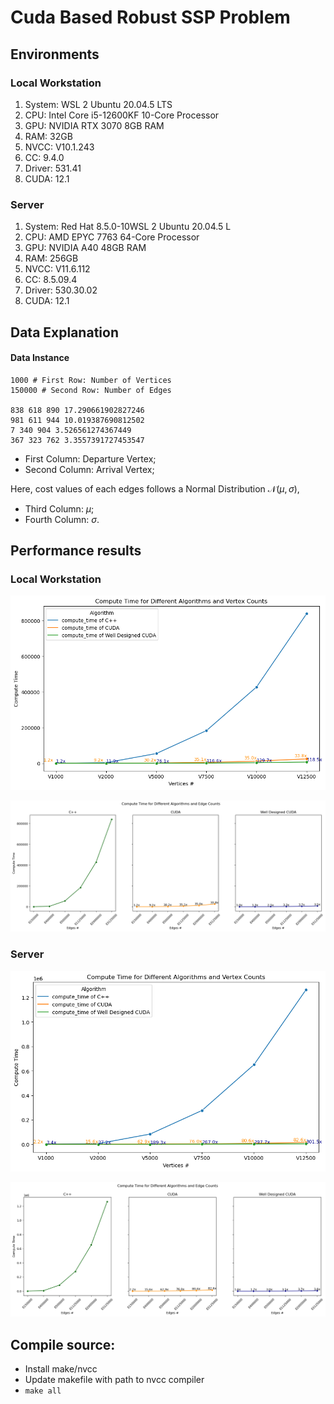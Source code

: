 Cuda Based Robust SSP Problem
=============================

## Environments

### Local Workstation

1. System: WSL 2 Ubuntu 20.04.5 LTS
2. CPU: Intel Core i5-12600KF 10-Core Processor
3. GPU: NVIDIA RTX 3070 8GB RAM
4. RAM: 32GB
5. NVCC: V10.1.243
6. CC:  9.4.0
7. Driver: 531.41
8. CUDA: 12.1

### Server

1. System: Red Hat 8.5.0-10WSL 2 Ubuntu 20.04.5 L
2. CPU: AMD EPYC 7763 64-Core Processor
3. GPU: NVIDIA A40 48GB RAM
4. RAM: 256GB
5. NVCC: V11.6.112
6. CC:  8.5.09.4
7. Driver: 530.30.02
8. CUDA: 12.1

## Data Explanation

#### Data Instance

```
1000 # First Row: Number of Vertices
150000 # Second Row: Number of Edges

838 618 890 17.290661902827246 
981 611 944 10.019387690812502 
7 340 904 3.526561274367449 
367 323 762 3.3557391727453547 
```

* First Column: Departure Vertex;
* Second Column: Arrival Vertex;

Here, cost values of each edges follows a Normal Distribution $\mathcal{N}(\mu,\sigma)$,

* Third Column: $\mu$;
* Fourth Column: $\sigma$.

## Performance results

### Local Workstation

![](./image/output2.png)

![](./image/output3.png)

### Server

![](./image/output4.png)

![](./image/output5.png)

## Compile source:

* Install make/nvcc
* Update makefile with path to nvcc compiler
* `make all`
